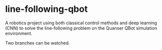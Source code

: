 # line-following-qbot
A robotics project using both classical control methods and deep learning (CNN) to solve the line-following problem on the Quanser QBot simulation environment.

Two branches can be watched.
